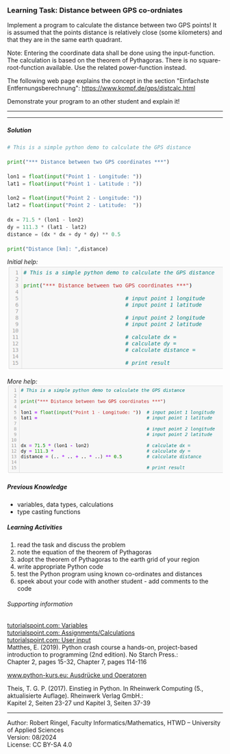 ### Learning Task: Distance between GPS co-ordniates

Implement a program to calculate the distance between two GPS points! It is assumed that the points distance is relatively close (some kilometers) and that they are in the same earth quadrant.

Note: Entering the coordinate data shall be done using the input-function. The calculation is based on the theorem of Pythagoras. There is no square-root-function available. Use the related power-function instead.

The following web page explains the concept in the section "Einfachste Entfernungsberechnung": https://www.kompf.de/gps/distcalc.html

Demonstrate your program to an other student and explain it!

---------------------------------------
---------------------------------------

##### Solution

``` python
# This is a simple python demo to calculate the GPS distance 

print("*** Distance between two GPS coordinates ***")

lon1 = float(input("Point 1 - Longitude: "))
lat1 = float(input("Point 1 - Latitude : "))

lon2 = float(input("Point 2 - Longitude: "))
lat2 = float(input("Point 2 - Latitude:  "))

dx = 71.5 * (lon1 - lon2)
dy = 111.3 * (lat1 - lat2)
distance = (dx * dx + dy * dy) ** 0.5

print("Distance [km]: ",distance)
```

*Initial help:*  
![initial help](GPSDistCaluculation_H1.png)

*More help:*  
![more help](GPSDistCaluculation_H2.png)


##### Previous Knowledge

- variables, data types, calculations
- type casting functions
 
##### Learning Activities

1) read the task and discuss the problem 
2) note the equation of the theorem of Pythagoras
3) adopt the theorem of Pythagoras to the earth grid of your region
4) write appropriate Python code
5) test the Python program using known co-ordinates and distances
6) speek about your code with another student - add comments to the code

###### Supporting information
[tutorialspoint.com: Variables](https://www.tutorialspoint.com/python/python_data_types.htm)  
[tutorialspoint.com: Assignments/Calculations](https://www.tutorialspoint.com/python/python_assignment_operators.htm)  
[tutorialspoint.com: User input](https://www.tutorialspoint.com/python/python_user_input.htm)  
Matthes, E. (2019). Python crash course a hands-on, project-based introduction to programming (2nd edition). No Starch Press.:  
Chapter 2, pages 15-32, Chapter 7, pages 114-116  

[www.python-kurs.eu: Ausdrücke und Operatoren](https://www.python-kurs.eu/python3_operatoren.php)

Theis, T. G. P. (2017). Einstieg in Python. In Rheinwerk Computing (5., aktualisierte Auflage). Rheinwerk Verlag GmbH.:   
Kapitel 2, Seiten 23-27 und Kapitel 3, Seiten 37-39

----
[//]: # "Learning objective: Problem solving using basic calculation"
[//]: # "Topic: variables, calculations, printing"
[//]: # "Complexity: 2 - normal"
[//]: # "Task type: conventional task"

Author: Robert Ringel, Faculty Informatics/Mathematics, HTWD – University of Applied Sciences  
Version: 08/2024            
License: CC BY-SA 4.0
